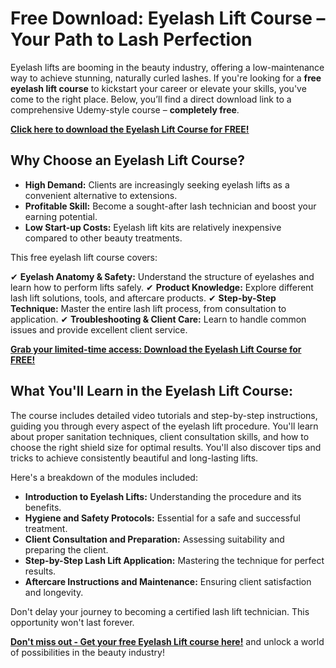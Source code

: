 # Free Download: Eyelash Lift Course – Your Path to Lash Perfection

Eyelash lifts are booming in the beauty industry, offering a low-maintenance way to achieve stunning, naturally curled lashes. If you're looking for a **free eyelash lift course** to kickstart your career or elevate your skills, you've come to the right place. Below, you’ll find a direct download link to a comprehensive Udemy-style course – **completely free**.

[**Click here to download the Eyelash Lift Course for FREE!**](https://udemywork.com/eyelash-lift-course)

## Why Choose an Eyelash Lift Course?

*   **High Demand:** Clients are increasingly seeking eyelash lifts as a convenient alternative to extensions.
*   **Profitable Skill:** Become a sought-after lash technician and boost your earning potential.
*   **Low Start-up Costs:** Eyelash lift kits are relatively inexpensive compared to other beauty treatments.

This free eyelash lift course covers:

✔ **Eyelash Anatomy & Safety:** Understand the structure of eyelashes and learn how to perform lifts safely.
✔ **Product Knowledge:** Explore different lash lift solutions, tools, and aftercare products.
✔ **Step-by-Step Technique:** Master the entire lash lift process, from consultation to application.
✔ **Troubleshooting & Client Care:** Learn to handle common issues and provide excellent client service.

[**Grab your limited-time access: Download the Eyelash Lift Course for FREE!**](https://udemywork.com/eyelash-lift-course)

## What You'll Learn in the Eyelash Lift Course:

The course includes detailed video tutorials and step-by-step instructions, guiding you through every aspect of the eyelash lift procedure. You'll learn about proper sanitation techniques, client consultation skills, and how to choose the right shield size for optimal results. You'll also discover tips and tricks to achieve consistently beautiful and long-lasting lifts.

Here's a breakdown of the modules included:

*   **Introduction to Eyelash Lifts:** Understanding the procedure and its benefits.
*   **Hygiene and Safety Protocols:** Essential for a safe and successful treatment.
*   **Client Consultation and Preparation:** Assessing suitability and preparing the client.
*   **Step-by-Step Lash Lift Application:** Mastering the technique for perfect results.
*   **Aftercare Instructions and Maintenance:** Ensuring client satisfaction and longevity.

Don't delay your journey to becoming a certified lash lift technician. This opportunity won't last forever.

[**Don't miss out - Get your free Eyelash Lift course here!**](https://udemywork.com/eyelash-lift-course) and unlock a world of possibilities in the beauty industry!
